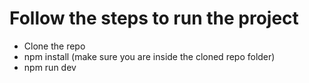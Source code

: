 # Follow the steps to run the project

-  Clone the repo
-  npm install (make sure you are inside the cloned repo folder)
-  npm run dev
